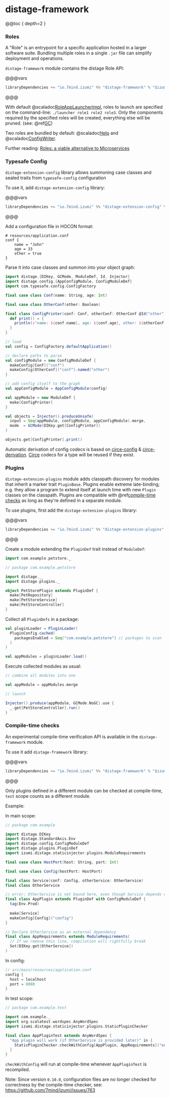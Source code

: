 distage-framework
=======================

@@toc { depth=2 }

### Roles

A "Role" is an entrypoint for a specific application hosted in a larger software suite.
Bundling multiple roles in a single `.jar` file can simplify deployment and operations.

`distage-framework` module contains the distage Role API:

@@@vars

```scala
libraryDependencies += "io.7mind.izumi" %% "distage-framework" % "$izumi.version$"
```

@@@

With default @scaladoc[RoleAppLauncherImpl](izumi.distage.roles.RoleAppLauncherImpl), roles to launch are specified on the command-line: `./launcher role1 role2 role3`.
Only the components required by the specified roles will be created, everything else will be pruned. (see: @ref[GC](advanced-features.md#garbage-collection))

Two roles are bundled by default: @scaladoc[Help](izumi.distage.roles.examples.Help) and @scaladoc[ConfigWriter](izumi.distage.roles.examples.ConfigWriter).

Further reading: [Roles: a viable alternative to Microservices](https://github.com/7mind/slides/blob/master/02-roles/target/roles.pdf)

### Typesafe Config

`distage-extension-config` library allows summoning case classes and sealed traits from `typesafe-config` configuration

To use it, add `distage-extension-config` library:

@@@vars

```scala
libraryDependencies += "io.7mind.izumi" %% "distage-extension-config" % "$izumi.version$"
```

@@@

Add a configuration file in HOCON format:

```hocon
# resources/application.conf
conf {
    name = "John"
    age = 33
    other = true
}
```

Parse it into case classes and summon into your object graph:

```scala mdoc:reset-object:to-string
import distage.{DIKey, GCMode, ModuleDef, Id, Injector}
import distage.config.{AppConfigModule, ConfigModuleDef}
import com.typesafe.config.ConfigFactory

final case class Conf(name: String, age: Int)

final case class OtherConf(other: Boolean)

final class ConfigPrinter(conf: Conf, otherConf: OtherConf @Id("other")) {
  def print() = {
    println(s"name: ${conf.name}, age: ${conf.age}, other: ${otherConf.other}")
  }
}

// load
val config = ConfigFactory.defaultApplication()

// declare paths to parse
val configModule = new ConfigModuleDef {
  makeConfig[Conf]("conf")
  makeConfig[OtherConf]("conf").named("other")
}

// add config itself to the graph
val appConfigModule = AppConfigModule(config)

val appModule = new ModuleDef {
  make[ConfigPrinter]
}

val objects = Injector().produceUnsafe(
  input = Seq(appModule, configModule, appConfigModule).merge,
  mode  = GCMode(DIKey.get[ConfigPrinter])
)

objects.get[ConfigPrinter].print()
```

Automatic derivation of config codecs is based on [circe-config](https://github.com/circe/circe-config) & [circe-derivation](https://github.com/circe/circe-derivation). 
[Circe](https://github.com/circe/circe) codecs for a type will be reused if they exist.

### Plugins

`distage-extension-plugins` module adds classpath discovery for modules that inherit a marker trait `PluginBase`. 
Plugins enable extreme late-binding; e.g. they allow a program to extend itself at launch time with new `Plugin` classes
on the classpath. Plugins are compatible with @ref[compile-time checks](distage-framework.md#compile-time-checks) as long
as they're defined in a separate module.

To use plugins, first add the `distage-extension-plugins` library:

@@@vars

```scala
libraryDependencies += "io.7mind.izumi" %% "distage-extension-plugins" % "$izumi.version$"
```

@@@

Create a module extending the `PluginDef` trait instead of `ModuleDef`:

```scala mdoc:reset:invisible
import com.example.petstore._
```

```scala mdoc:to-string
// package com.example.petstore

import distage._
import distage.plugins._

object PetStorePlugin extends PluginDef {
  make[PetRepository]
  make[PetStoreService]
  make[PetStoreController]
}
```

Collect all `PluginDefs` in a package:

```scala mdoc:to-string
val pluginLoader = PluginLoader(
  PluginConfig.cached(
    packagesEnabled = Seq("com.example.petstore") // packages to scan
  )
)

val appModules = pluginLoader.load()
```

Execute collected modules as usual:

```scala mdoc:to-string
// combine all modules into one

val appModule = appModules.merge

// launch

Injector().produce(appModule, GCMode.NoGC).use {
  _.get[PetStoreController].run()
}
```

### Compile-time checks

An experimental compile-time verification API is available in the `distage-framework` module.

To use it add `distage-framework` library:

@@@vars

```scala
libraryDependencies += "io.7mind.izumi" %% "distage-framework" % "$izumi.version$"
```

@@@

Only plugins defined in a different module can be checked at compile-time, `test` scope counts as a different module.

Example:

In main scope:

```scala mdoc:reset:to-string
// package com.example

import distage.DIKey
import distage.StandardAxis.Env
import distage.config.ConfigModuleDef
import distage.plugins.PluginDef
import izumi.distage.staticinjector.plugins.ModuleRequirements

final case class HostPort(host: String, port: Int)

final case class Config(hostPort: HostPort)

final class Service(conf: Config, otherService: OtherService)
final class OtherService

// error: OtherService is not bound here, even though Service depends on it
final class AppPlugin extends PluginDef with ConfigModuleDef {
  tag(Env.Prod)
  
  make[Service]
  makeConfig[Config]("config")
}

// Declare OtherService as an external dependency
final class AppRequirements extends ModuleRequirements(
  // If we remove this line, compilation will rightfully break
  Set(DIKey.get[OtherService])
)
```

In config:

```scala
// src/main/resources/application.conf
config {
  host = localhost
  port = 8080
}
```

In test scope:

```scala mdoc:reset-object:to-string
// package com.example.test

import com.example._
import org.scalatest.wordspec.AnyWordSpec
import izumi.distage.staticinjector.plugins.StaticPluginChecker

final class AppPluginTest extends AnyWordSpec {
  "App plugin will work (if OtherService is provided later)" in {
    StaticPluginChecker.checkWithConfig[AppPlugin, AppRequirements]("env:prod", ".*.application.conf")   
  }
}
```

`checkWithConfig` will run at compile-time whenever `AppPluginTest` is recompiled.

Note: Since version `0.10.0`, configuration files are no longer checked for correctness by the compile-time checker, see: https://github.com/7mind/izumi/issues/763
